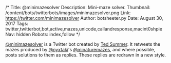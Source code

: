 /*
Title: @minimazesolver
Description: Mini-maze solver.
Thumbnail: /content/bots/twitterbots/images/minimazesolver.png
Link: https://twitter.com/minimazesolver
Author: botsheeter.py
Date: August 30, 2017
Tags: twitter,twitterbot,bot,active,mazes,unicode,callandresponse,macint0shpie
Nav: hidden
Robots: index,follow
*/

[@minimazesolver](https://twitter.com/minimazesolver) is a Twitter bot created by [Ted Summer](https://twitter.com/macint0shpie). It retweets the mazes produced by [@nyxtaki](https://twitter.com/nyxtaki)'s [@minaturemazes](https://twitter.com/miniaturemazes), and where possible, posts solutions to them as replies. These replies are redrawn in a new style.
